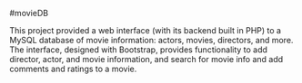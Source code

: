 #movieDB

This project provided a web interface (with its backend built in PHP) to a MySQL database of movie information: actors, movies, directors, and more. The interface, designed with Bootstrap, provides functionality to add director, actor, and movie information, and search for movie info and add comments and ratings to a movie.
